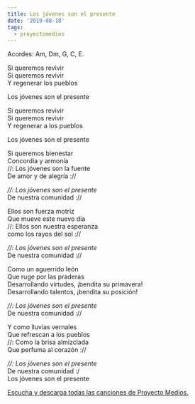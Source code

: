 ```yaml
---
title: Los jóvenes son el presente
date: '2019-08-18'
tags:
  - proyectomedios
---
```

Acordes: Am, Dm, G, C, E.

Si queremos revivir\
Si queremos revivir\
Y regenerar los pueblos  

Los jóvenes son el presente  

Si queremos revivir\
Si queremos revivir\
Y regenerar a los pueblos  

Los jóvenes son el presente  

Si queremos bienestar\
Concordia y armonía\
//: Los jóvenes son la fuente\
De amor y de alegría ://   

*//: Los jóvenes son el presente*\
De nuestra comunidad ://   

Ellos son fuerza motriz\
Que mueve este nuevo día\
//: Ellos son nuestra esperanza\
como los rayos del sol ://   

*//: Los jóvenes son el presente*\
De nuestra comunidad ://   

Como un aguerrido león\
Que ruge por las praderas\
Desarrollando virtudes, ¡bendita su primavera!\
Desarrollando talentos, ¡bendita su posición!   

*//: Los jóvenes son el presente*\
De nuestra comunidad ://   

Y como lluvias vernales\
Que refrescan a los pueblos\
//: Como la brisa almizclada\
Que perfuma al corazón ://   

*//: Los jóvenes son el presente*\
De nuestra comunidad :/\
Los jóvenes son el presente

[Escucha y descarga todas las canciones de Proyecto Medios.](https://www.musicaparalatransformacion.com/musica)
